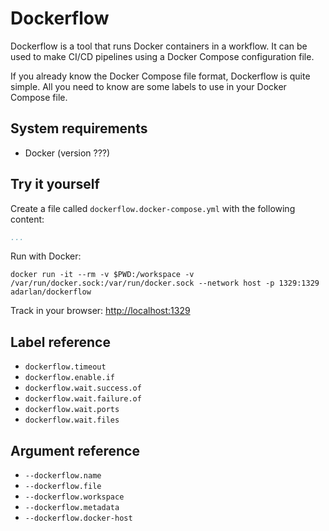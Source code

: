 # Dockerflow

Dockerflow is a tool that runs Docker containers in a workflow.
It can be used to make CI/CD pipelines using a Docker Compose configuration file.

If you already know the Docker Compose file format, Dockerflow is quite simple.
All you need to know are some labels to use in your Docker Compose file.

## System requirements

* Docker (version ???)

## Try it yourself

Create a file called `dockerflow.docker-compose.yml`
with the following content:

```yml
...
```

Run with Docker:

```shell
docker run -it --rm -v $PWD:/workspace -v /var/run/docker.sock:/var/run/docker.sock --network host -p 1329:1329 adarlan/dockerflow
```

Track in your browser: [http://localhost:1329](http://localhost:1329)

## Label reference

* `dockerflow.timeout`
* `dockerflow.enable.if`
* `dockerflow.wait.success.of`
* `dockerflow.wait.failure.of`
* `dockerflow.wait.ports`
* `dockerflow.wait.files`

## Argument reference

* `--dockerflow.name`
* `--dockerflow.file`
* `--dockerflow.workspace`
* `--dockerflow.metadata`
* `--dockerflow.docker-host`
